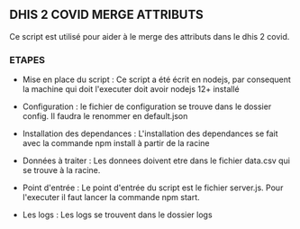 ## DHIS 2 COVID MERGE ATTRIBUTS
Ce script est utilisé pour aider à le merge des attributs dans le dhis 2 covid.

### ETAPES

* Mise en place du script :
Ce script a été écrit en nodejs, par consequent la machine qui doit l'executer doit avoir nodejs 12+ installé

* Configuration : 
le fichier de configuration se trouve dans le dossier config. Il faudra le renommer en default.json

* Installation des dependances : 
L'installation des dependances se fait avec la commande npm install à partir de la racine 

* Données à traiter : 
Les donnees doivent etre dans le fichier data.csv qui se trouve à la racine. 

* Point d'entrée : 
Le point d'entrée du script est le fichier server.js. Pour l'executer il faut lancer la commande npm start.

* Les logs :
Les logs se trouvent dans le dossier logs


